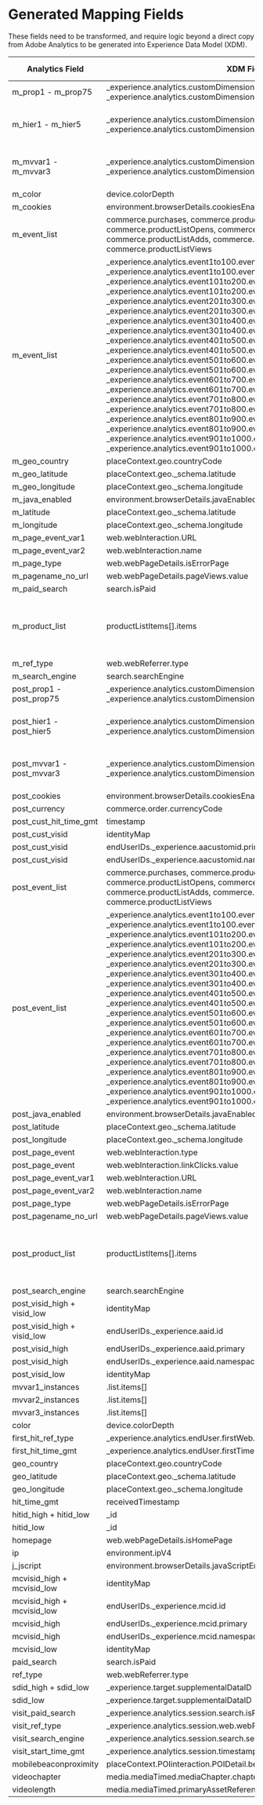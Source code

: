 # Generated Mapping Fields

These fields need to be transformed, and require logic beyond a direct copy from Adobe Analytics to be generated into Experience Data Model (XDM).

Analytics Field | XDM Field | XDM Type | DataSet | Properties 
--------------- | --------- | -------- | ------- | ----------
m_prop1 - m_prop75 | _experience.analytics.customDimensions.listprops.prop1 - _experience.analytics.customDimensions.listprops.prop75 | Object | mid | {} 
m_hier1 - m_hier5 | _experience.analytics.customDimensions.hierarchies.hier1 - _experience.analytics.customDimensions.hierarchies.hier5 | Object | mid | {values (array), delimiter (string)} 
m_mvvar1 - m_mvvar3 | _experience.analytics.customDimensions.lists.list1.list[] - _experience.analytics.customDimensions.lists.list3.list[] | array | mid | {value (string), key (string)} 
m_color | device.colorDepth | integer | mid | {} 
m_cookies | environment.browserDetails.cookiesEnabled | boolean | mid | {} 
m_event_list | commerce.purchases, commerce.productViews, commerce.productListOpens, commerce.checkouts, commerce.productListAdds, commerce.productListRemovals, commerce.productListViews | Object | mid | {id (string), value (number)} 
m_event_list | _experience.analytics.event1to100.event1 - _experience.analytics.event1to100.event100, _experience.analytics.event101to200.event101 - _experience.analytics.event101to200.event200, _experience.analytics.event201to300.event201 - _experience.analytics.event201to300.event300, _experience.analytics.event301to400.event301 - _experience.analytics.event301to400.event400, _experience.analytics.event401to500.event401 - _experience.analytics.event401to500.event500, _experience.analytics.event501to600.event501 - _experience.analytics.event501to600.event600, _experience.analytics.event601to700.event601 - _experience.analytics.event601to700.event700, _experience.analytics.event701to800.event701 - _experience.analytics.event701to800.event800, _experience.analytics.event801to900.event801 - _experience.analytics.event801to900.event900, _experience.analytics.event901to1000.event901 - _experience.analytics.event901to1000.event1000 | Object | mid | {id (Object), value (Object)} 
m_geo_country | placeContext.geo.countryCode | string | mid | {} 
m_geo_latitude | placeContext.geo._schema.latitude | number | mid | {} 
m_geo_longitude | placeContext.geo._schema.longitude | number | mid | {} 
m_java_enabled | environment.browserDetails.javaEnabled | boolean | mid | {} 
m_latitude | placeContext.geo._schema.latitude | number | mid | {} 
m_longitude | placeContext.geo._schema.longitude | number | mid | {} 
m_page_event_var1 | web.webInteraction.URL | string | mid | {} 
m_page_event_var2 | web.webInteraction.name | string | mid | {} 
m_page_type | web.webPageDetails.isErrorPage | boolean | mid | {} 
m_pagename_no_url | web.webPageDetails.pageViews.value | number | mid | {} 
m_paid_search | search.isPaid | boolean | mid | {} 
m_product_list | productListItems[].items | array | mid | {SKU (string), quantity (integer), priceTotal (number)} 
m_ref_type | web.webReferrer.type | string | mid | {} 
m_search_engine | search.searchEngine | string | mid | {} 
post_prop1 - post_prop75 | _experience.analytics.customDimensions.listprops.prop1 - _experience.analytics.customDimensions.listprops.prop75 | Object | post | {} 
post_hier1 - post_hier5 | _experience.analytics.customDimensions.hierarchies.hier1 - _experience.analytics.customDimensions.hierarchies.hier5 | Object | post | {values (array), delimiter (string)} 
post_mvvar1 - post_mvvar3 | _experience.analytics.customDimensions.lists.list1.list[] - _experience.analytics.customDimensions.lists.list3.list[] | array | post | {value (string), key (string)} 
post_cookies | environment.browserDetails.cookiesEnabled | boolean | post | {} 
post_currency | commerce.order.currencyCode | string | mid,post | {} 
post_cust_hit_time_gmt | timestamp | string | mid,post | {} 
post_cust_visid | identityMap | object | mid,post | {} 
post_cust_visid | endUserIDs._experience.aacustomid.primary | boolean | mid,post | {} 
post_cust_visid | endUserIDs._experience.aacustomid.namespace.code | string | mid,post | {} 
post_event_list | commerce.purchases, commerce.productViews, commerce.productListOpens, commerce.checkouts, commerce.productListAdds, commerce.productListRemovals, commerce.productListViews | Object | post | {id (string), value (number)} 
post_event_list | _experience.analytics.event1to100.event1 - _experience.analytics.event1to100.event100, _experience.analytics.event101to200.event101 - _experience.analytics.event101to200.event200, _experience.analytics.event201to300.event201 - _experience.analytics.event201to300.event300, _experience.analytics.event301to400.event301 - _experience.analytics.event301to400.event400, _experience.analytics.event401to500.event401 - _experience.analytics.event401to500.event500, _experience.analytics.event501to600.event501 - _experience.analytics.event501to600.event600, _experience.analytics.event601to700.event601 - _experience.analytics.event601to700.event700, _experience.analytics.event701to800.event701 - _experience.analytics.event701to800.event800, _experience.analytics.event801to900.event801 - _experience.analytics.event801to900.event900, _experience.analytics.event901to1000.event901 - _experience.analytics.event901to1000.event1000 | Object | post | {id (Object), value (Object)} 
post_java_enabled | environment.browserDetails.javaEnabled | boolean | post | {} 
post_latitude | placeContext.geo._schema.latitude | number | post | {} 
post_longitude | placeContext.geo._schema.longitude | number | post | {} 
post_page_event | web.webInteraction.type | string | mid,post | {} 
post_page_event | web.webInteraction.linkClicks.value | number | mid,post | {} 
post_page_event_var1 | web.webInteraction.URL | string | post | {} 
post_page_event_var2 | web.webInteraction.name | string | post | {} 
post_page_type | web.webPageDetails.isErrorPage | boolean | post | {} 
post_pagename_no_url | web.webPageDetails.pageViews.value | number | post | {} 
post_product_list | productListItems[].items | array | post | {SKU (string), quantity (integer), priceTotal (number)} 
post_search_engine | search.searchEngine | string | post | {} 
post_visid_high + visid_low | identityMap | object | mid,post | {} 
post_visid_high + visid_low | endUserIDs._experience.aaid.id | string | mid,post | {} 
post_visid_high | endUserIDs._experience.aaid.primary | boolean | mid,post | {} 
post_visid_high | endUserIDs._experience.aaid.namespace.code | string | mid,post | {} 
post_visid_low | identityMap | object | mid,post | {} 
mvvar1_instances | .list.items[] | Object | post | {} 
mvvar2_instances | .list.items[] | Object | post | {} 
mvvar3_instances | .list.items[] | Object | post | {} 
color | device.colorDepth | integer | post | {} 
first_hit_ref_type | _experience.analytics.endUser.firstWeb.webReferrer.type | string | post | {} 
first_hit_time_gmt | _experience.analytics.endUser.firstTimestamp | integer | post | {} 
geo_country | placeContext.geo.countryCode | string | post | {} 
geo_latitude | placeContext.geo._schema.latitude | number | post | {} 
geo_longitude | placeContext.geo._schema.longitude | number | post | {} 
hit_time_gmt | receivedTimestamp | string | mid,post | {} 
hitid_high + hitid_low | _id | string | mid,post | {} 
hitid_low | _id | string | mid,post | {} 
homepage | web.webPageDetails.isHomePage | boolean | mid,post | {} 
ip | environment.ipV4 | string | mid,post | {} 
j_jscript | environment.browserDetails.javaScriptEnabled | boolean | mid,post | {} 
mcvisid_high + mcvisid_low | identityMap | object | mid,post | {} 
mcvisid_high + mcvisid_low | endUserIDs._experience.mcid.id | string | mid,post | {} 
mcvisid_high | endUserIDs._experience.mcid.primary | boolean | mid,post | {} 
mcvisid_high | endUserIDs._experience.mcid.namespace.code | string | mid,post | {} 
mcvisid_low | identityMap | object | mid,post | {} 
paid_search | search.isPaid | boolean | post | {} 
ref_type | web.webReferrer.type | string | post | {} 
sdid_high + sdid_low | _experience.target.supplementalDataID | string | mid,post | {} 
sdid_low | _experience.target.supplementalDataID | string | mid,post | {} 
visit_paid_search | _experience.analytics.session.search.isPaid | boolean | post | {} 
visit_ref_type | _experience.analytics.session.web.webReferrer.type | string | post | {} 
visit_search_engine | _experience.analytics.session.search.searchEngine | string | post | {} 
visit_start_time_gmt | _experience.analytics.session.timestamp | integer | post | {} 
mobilebeaconproximity | placeContext.POIinteraction.POIDetail.beaconInteractionDetails.proximity | string | mid,post | {} 
videochapter | media.mediaTimed.mediaChapter.chapterAssetReference._xmpDM.duration | integer | mid,post | {} 
videolength | media.mediaTimed.primaryAssetReference._xmpDM.duration | integer | mid,post | {} 